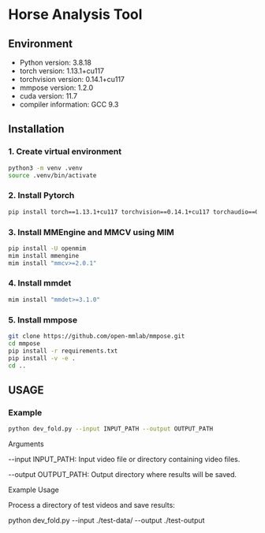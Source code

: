# Horse Analysis Tool
## Environment
- Python version: 3.8.18
- torch version: 1.13.1+cu117
- torchvision version: 0.14.1+cu117
- mmpose version: 1.2.0
- cuda version: 11.7
- compiler information: GCC 9.3

## Installation
### 1. Create virtual environment
```bash
python3 -m venv .venv
source .venv/bin/activate
```
### 2. Install Pytorch
```bash
pip install torch==1.13.1+cu117 torchvision==0.14.1+cu117 torchaudio==0.13.1 --extra-index-url https://download.pytorch.org/whl/cu117
```

### 3. Install MMEngine and MMCV using MIM
```bash
pip install -U openmim
mim install mmengine
mim install "mmcv>=2.0.1"
```

### 4. Install mmdet
```bash
mim install "mmdet>=3.1.0"
```

### 5. Install mmpose
```bash
git clone https://github.com/open-mmlab/mmpose.git
cd mmpose
pip install -r requirements.txt
pip install -v -e .
cd ..
```

## USAGE


### Example
```bash
python dev_fold.py --input INPUT_PATH --output OUTPUT_PATH
```

Arguments

--input INPUT_PATH: Input video file or directory containing video files.

--output OUTPUT_PATH: Output directory where results will be saved.

Example Usage

Process a directory of test videos and save results:

python dev_fold.py --input ./test-data/ --output ./test-output
